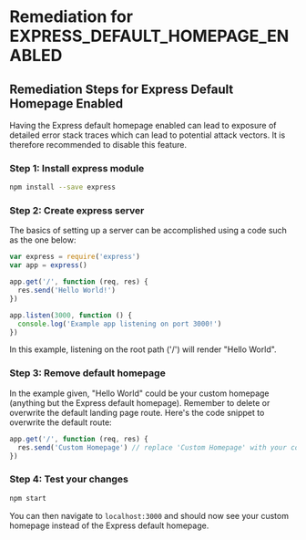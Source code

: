 # Remediation for EXPRESS_DEFAULT_HOMEPAGE_ENABLED

## Remediation Steps for Express Default Homepage Enabled
Having the Express default homepage enabled can lead to exposure of detailed error stack traces which can lead to potential attack vectors. It is therefore recommended to disable this feature.

### Step 1: Install express module
```bash
npm install --save express
```

### Step 2: Create express server
The basics of setting up a server can be accomplished using a code such as the one below:
```javascript
var express = require('express')
var app = express()

app.get('/', function (req, res) {
  res.send('Hello World!')
})

app.listen(3000, function () {
  console.log('Example app listening on port 3000!')
})
```
In this example, listening on the root path ('/') will render "Hello World".

### Step 3: Remove default homepage
In the example given, "Hello World" could be your custom homepage (anything but the Express default homepage).
Remember to delete or overwrite the default landing page route. Here's the code snippet to overwrite the default route:

```javascript
app.get('/', function (req, res) {
  res.send('Custom Homepage') // replace 'Custom Homepage' with your code or message.
})
```

### Step 4: Test your changes
```bash
npm start
```
You can then navigate to `localhost:3000` and should now see your custom homepage instead of the Express default homepage.
